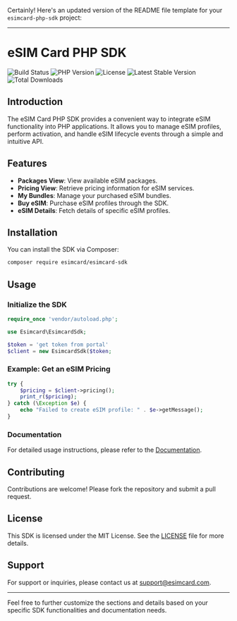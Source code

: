 Certainly! Here's an updated version of the README file template for your `esimcard-php-sdk` project:

---

# eSIM Card PHP SDK

![Build Status](http://img.shields.io/travis/{username}/{repo}.svg?style=flat)
![PHP Version](https://img.shields.io/packagist/php-v/{username}/{repo}.svg)
![License](https://img.shields.io/packagist/l/{username}/{repo}.svg)
![Latest Stable Version](https://img.shields.io/packagist/v/{username}/{repo}.svg)
![Total Downloads](https://img.shields.io/packagist/dt/{username}/{repo}.svg)

## Introduction

The eSIM Card PHP SDK provides a convenient way to integrate eSIM functionality into PHP applications. It allows you to manage eSIM profiles, perform activation, and handle eSIM lifecycle events through a simple and intuitive API.

## Features

- **Packages View**: View available eSIM packages.
- **Pricing View**: Retrieve pricing information for eSIM services.
- **My Bundles**: Manage your purchased eSIM bundles.
- **Buy eSIM**: Purchase eSIM profiles through the SDK.
- **eSIM Details**: Fetch details of specific eSIM profiles.

## Installation

You can install the SDK via Composer:

```bash
composer require esimcard/esimcard-sdk
```

## Usage

### Initialize the SDK

```php
require_once 'vendor/autoload.php';

use Esimcard\EsimcardSdk;

$token = 'get token from portal'
$client = new EsimcardSdk($token;
```

### Example: Get an eSIM Pricing

```php
try {
    $pricing = $client->pricing();
    print_r($pricing);
} catch (\Exception $e) {
    echo "Failed to create eSIM profile: " . $e->getMessage();
}
```

### Documentation

For detailed usage instructions, please refer to the [Documentation](https://documenter.getpostman.com/view/23785463/2s9YCBu9tg).

## Contributing

Contributions are welcome! Please fork the repository and submit a pull request.

## License

This SDK is licensed under the MIT License. See the [LICENSE](LICENSE) file for more details.

## Support

For support or inquiries, please contact us at support@esimcard.com.

---

Feel free to further customize the sections and details based on your specific SDK functionalities and documentation needs.
